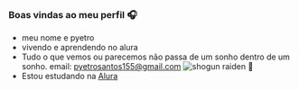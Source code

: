 ### Boas vindas ao meu perfil 🎧
- meu nome e pyetro
- vivendo e aprendendo no alura
- Tudo o que vemos ou parecemos
não passa de um sonho dentro de um sonho.
email: pyetrosantos155@gmail.com
![shogun raiden 🥔](https://media.tenor.com/pVHUY9-H0VEAAAAM/genshin-impact.gif)
- Estou estudando na [Alura](https://cursos.alura.com.br/user/00001119423168SP)
